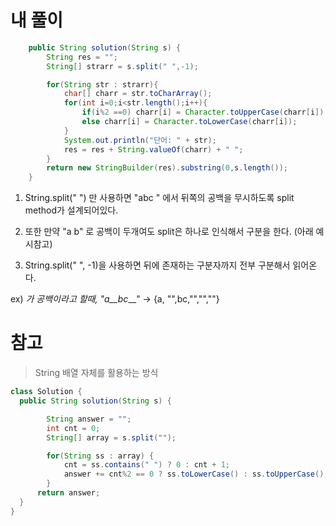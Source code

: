 # 내 풀이
```java
    public String solution(String s) {
        String res = "";
        String[] strarr = s.split(" ",-1);

        for(String str : strarr){
            char[] charr = str.toCharArray();
            for(int i=0;i<str.length();i++){
                if(i%2 ==0) charr[i] = Character.toUpperCase(charr[i]);
                else charr[i] = Character.toLowerCase(charr[i]);
            }
            System.out.println("단어: " + str);
            res = res + String.valueOf(charr) + " ";
        }
        return new StringBuilder(res).substring(0,s.length());
    }
```

1. String.split(" ") 만 사용하면 "abc " 에서 뒤쪽의 공백을 무시하도록 split method가 설계되어있다. 

2. 또한 만약 "a  b" 로 공백이 두개여도 split은 하나로 인식해서 구분을 한다. (아래 예시참고)

3. String.split(" ", -1)을 사용하면 뒤에 존재하는 구분자까지 전부 구분해서 읽어온다. 

ex) _가 공백이라고 할때, "a__bc___" -> {a, "",bc,"","",""}

# 참고

> String 배열 자체를 활용하는 방식

```java
class Solution {
  public String solution(String s) {

        String answer = "";
        int cnt = 0;
        String[] array = s.split("");

        for(String ss : array) {
            cnt = ss.contains(" ") ? 0 : cnt + 1;
            answer += cnt%2 == 0 ? ss.toLowerCase() : ss.toUpperCase(); 
        }
      return answer;
  }
}
```
